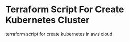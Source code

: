 # Terraform Script For Create Kubernetes Cluster 
terraform script for create kubernetes in aws cloud

